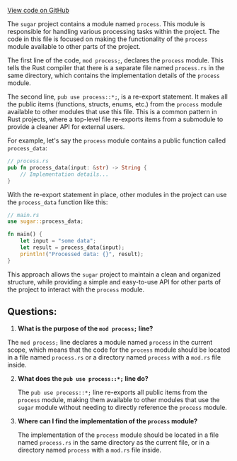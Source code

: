 [View code on GitHub](https://github.com/metaplex-foundation/sugar/src/reveal/mod.rs)

The `sugar` project contains a module named `process`. This module is responsible for handling various processing tasks within the project. The code in this file is focused on making the functionality of the `process` module available to other parts of the project.

The first line of the code, `mod process;`, declares the `process` module. This tells the Rust compiler that there is a separate file named `process.rs` in the same directory, which contains the implementation details of the `process` module.

The second line, `pub use process::*;`, is a re-export statement. It makes all the public items (functions, structs, enums, etc.) from the `process` module available to other modules that use this file. This is a common pattern in Rust projects, where a top-level file re-exports items from a submodule to provide a cleaner API for external users.

For example, let's say the `process` module contains a public function called `process_data`:

```rust
// process.rs
pub fn process_data(input: &str) -> String {
    // Implementation details...
}
```

With the re-export statement in place, other modules in the project can use the `process_data` function like this:

```rust
// main.rs
use sugar::process_data;

fn main() {
    let input = "some data";
    let result = process_data(input);
    println!("Processed data: {}", result);
}
```

This approach allows the `sugar` project to maintain a clean and organized structure, while providing a simple and easy-to-use API for other parts of the project to interact with the `process` module.
## Questions: 
 1. **What is the purpose of the `mod process;` line?**

   The `mod process;` line declares a module named `process` in the current scope, which means that the code for the `process` module should be located in a file named `process.rs` or a directory named `process` with a `mod.rs` file inside.

2. **What does the `pub use process::*;` line do?**

   The `pub use process::*;` line re-exports all public items from the `process` module, making them available to other modules that use the `sugar` module without needing to directly reference the `process` module.

3. **Where can I find the implementation of the `process` module?**

   The implementation of the `process` module should be located in a file named `process.rs` in the same directory as the current file, or in a directory named `process` with a `mod.rs` file inside.